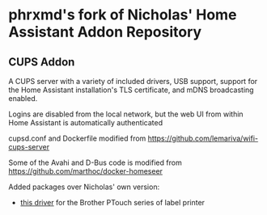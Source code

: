 # phrxmd's fork of Nicholas' Home Assistant Addon Repository

## CUPS Addon

A CUPS server with a variety of included drivers, USB support, support for the Home Assistant installation's TLS certificate, and mDNS broadcasting enabled.

Logins are disabled from the local network, but the web UI from within Home Assistant is automatically authenticated

cupsd.conf and Dockerfile modified from https://github.com/lemariva/wifi-cups-server

Some of the Avahi and D-Bus code is modified from https://github.com/marthoc/docker-homeseer

Added packages over Nicholas' own version:

- [this driver](https://github.com/philpem/printer-driver-ptouch) for the Brother PTouch series of label printer
